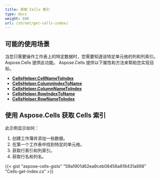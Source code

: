 ```yaml
---
title: 获取 Cells 索引
type: docs
weight: 600
url: /zh/net/get-cells-index/
---
```

##  **可能的使用场景**
当您只需要操作工作表上的特定数据时，您需要知道该特定单元格的列和列索引。 Aspose.Cells 提供此功能。 Aspose.Cells 提供以下属性和方法来帮助您实现目标。
- [**CellsHelper.CellNameToIndex**](https://reference.aspose.com/cells/net/aspose.cells/cellshelper/cellnametoindex)
- [**CellsHelper.ColumnIndexToName**](https://reference.aspose.com/cells/net/aspose.cells/cellshelper/columnindextoname)
- [**CellsHelper.ColumnNameToIndex**](https://reference.aspose.com/cells/net/aspose.cells/cellshelper/columnnametoindex)
- [**CellsHelper.RowIndexToName**](https://reference.aspose.com/cells/net/aspose.cells/cellshelper/rowindextoname)
- [**CellsHelper.RowNameToIndex**](https://reference.aspose.com/cells/net/aspose.cells/cellshelper/rownametoindex)

##  **使用 Aspose.Cells 获取 Cells 索引**
此示例显示如何：

1. 创建工作簿并添加一些数据。
1. 在第一个工作表中找到特定的单元格。
1. 获取行索引和列索引。
1. 获取行名和列名。

{{< gist "aspose-cells-gists" "59a1901d62ea9ceb08456a818431a898" "Cells-get-index.cs" >}}